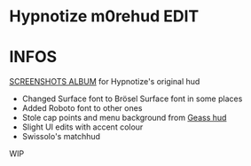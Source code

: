 # Hypnotize m0rehud EDIT


<a>INFOS</a>
====

[SCREENSHOTS ALBUM](http://imgur.com/a/2gckG) for Hypnotize's original hud

* Changed Surface font to Brösel Surface font in some places
* Added Roboto font to other ones
* Stole cap points and menu background from [Geass hud](https://www.dropbox.com/s/hm314e78lv9a7zr/Geass.7z?dl=1)
* Slight UI edits with accent colour
* Swissolo's matchhud

WIP
